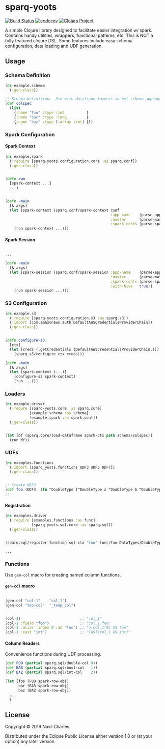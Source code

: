 # sparq-yoots
[![Build Status](https://travis-ci.com/nfcharles/sparq-yoots.svg?branch=master)](https://travis-ci.com/nfcharles/sparq-yoots)
[![codecov](https://codecov.io/gh/nfcharles/sparq-yoots/branch/master/graph/badge.svg)](https://codecov.io/gh/nfcharles/sparq-yoots)
[![Clojars Project](https://img.shields.io/clojars/v/org.clojars.nfcharles/sparq-yoots.svg)](https://clojars.org/org.clojars.nfcharles/sparq-yoots)

A simple Clojure library designed to facilitate easier integration w/ spark. Contains handy utilities, wrappers, functional patterns, etc.  This is NOT a fully featured clojure DSL.  Some features include easy schema configuration, data loading and UDF generation.


## Usage

### Schema Definition

```clojure
(ns example.schema
  (:gen-class))

;; Schema definition;  Use with dataframe loaders to set schema appropriately.
(def colspec
  (list
    {:name "foo" :type :int          }
    {:name "bar" :type :long         }
    {:name "baz" :type [:array :int] }))
```

### Spark Configuration

#### Spark Context
```clojure
(ns example.spark
  (:require [sparq-yoots.configuration.core :as sparq.conf])
  (:gen-class))


(defn run
  [spark-context ...]
  ...)


(defn -main
  [& args]
  (let [spark-context (sparq.conf/spark-context conf
                                                :app-name    (parse-app-name args)
                                                :master      (parse-master args)
                                                :spark-confs (parse-spark-confs args))]
    (run spark-context ...)))
```

#### Spark Session

```clojure

...

(defn -main
  [& args]
  (let [spark-session (sparq.conf/spark-session :app-name    (parse-app-name args)
                                                :master      (parse-master ags)
                                                :spark-confs (parse-spark-confs args)
                                                :with-hive   true)]
    (run spark-session ...)))

```


### S3 Configuration

```clojure
(ns example.s3
  (:require [sparq-yoots.configuration.s3 :as sparq.s3])
  (:import [com.amazonaws.auth DefaultAWSCredentialsProviderChain])
  (:gen-class))


(defn configure-s3
  [ctx]
  (let [creds (.getCredentials (DefaultAWSCredentialsProviderChain.))]
    (sparq.s3/configure ctx creds)))

(defn -main
  [& args]
  (let [spark-context (...)]
    (configure-s3 spark-context)
    (run ...)))
```

### Loaders

```clojure
(ns example.driver
  (:requre [sparq-yoots.core :as sparq.core]
           [example.schema :as schema]
           [example.spark :as spark.conf])
  (:gen-class))


(let [df (sparq.core/load-dataframe spark-ctx path schema/colspec)]
  (run df))
```

### UDFs

```clojure
(ns examples.functions
  (:import [sparq_yoots.functions UDF3 UDF5 UDF7])
  (:gen-class))


;; Create UDF3
(def foo (UDF3. (fn ^DoubleType [^DoubleType a ^DoubleType b ^DoubleType c] (* a b c))))
;;
```

#### Registration

```clojure
(ns examples.driver
  (:require [examples.functions :as func]
            [sparq-yoots.sql.core :as sparq.sql])
  (:gen-class))


(sparq.sql/register-function sql-ctx "foo" func/foo DataTypes/DoubleType)

...
```

### Functions

Use `gen-col` macro for creating named column functions.

#### `gen-col` macro

```clojure

(gen-col "col-1"    "col_1")
(gen-col "tmp-col"  "_temp_col")


(col-1)                           ;; "col_1"
(col-1 :field "foo")              ;; "col_1.foo"
(col-1 :alias :index 0 :as "foo") ;; "a.col_1[0] AS foo"
(col-1 :cast "int")               ;; "CAST(col_1 AS int)"
```

#### Column Readers

Convenience functions during UDF processing.

```clojure
(def FOO (partial sparq.sql/double-col 0))
(def BAR (partial sparq.sql/bool-col   1))
(def BAZ (partial sparq.sql/int-col    2))

(let [foo (FOO spark-row-obj)
      bar (BAR spark-row-obj)
      baz (BAZ spark-row-obj)]
  ...
  )
```

## License

Copyright © 2019 Navil Charles

Distributed under the Eclipse Public License either version 1.0 or (at
your option) any later version.
